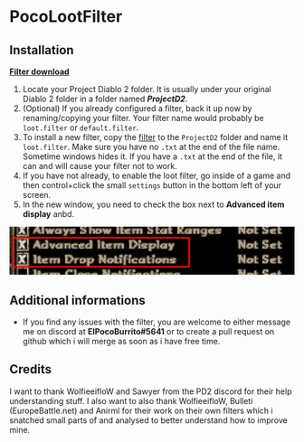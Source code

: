 # PocoLootFilter
## Installation
[**Filter download**](https://raw.githubusercontent.com/rockbyo5/PocoLootFilter/main/default.filter)
1. Locate your Project Diablo 2 folder. It is usually under your original Diablo 2 folder in a folder named ***ProjectD2***.
2. (Optional) If you already configured a filter, back it up now by renaming/copying your filter. Your filter name would probably be `loot.filter` or `default.filter`.
3. To install a new filter, copy the [filter](https://raw.githubusercontent.com/rockbyo5/PocoLootFilter/main/default.filter) to the `ProjectD2` folder and name it `loot.filter`. Make sure you have no `.txt` at the end of the file name. Sometime windows hides it. If you have a `.txt` at the end of the file, it can and will cause your filter not to work.
4. If you have not already, to enable the loot filter, go inside of a game and then control+click the small `settings` button in the bottom left of your screen.
5. In the new window, you need to check the box next to **Advanced item display** anbd.

![Checkboxes in settings](/images/checkboxes.png)
## Additional informations
- If you find any issues with the filter, you are welcome to either message me on discord at **ElPocoBurrito#5641** or to create a pull request on github which i will merge as soon as i have free time.

## Credits
I want to thank WolfieeifloW and Sawyer from the PD2 discord for their help understanding stuff. I also want to also thank WolfieeifloW, Bulleti (EuropeBattle.net) and Anirml for their work on their own filters which i snatched small parts of and analysed to better understand how to improve mine.
